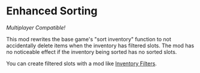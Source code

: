 # Enhanced Sorting

_Multiplayer Compatible!_

This mod rewrites the base game's "sort inventory" function to not accidentally delete items when the inventory has filtered slots. The mod has no noticeable effect if the inventory being sorted has no sorted slots.

You can create filtered slots with a mod like [Inventory Filters](https://ficsit.app/mod/InventoryFilters).

<!--
_This mod is currently being maintained by `robb4` (Discord)._
_If you enjoy my work, please consider donating to my [completely optional tip jar](https://ko-fi.com/robb4)._
-->
